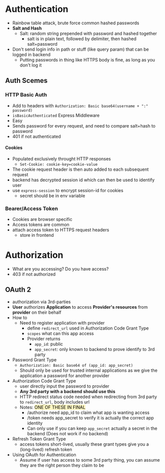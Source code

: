 # Authentication
- Rainbow table attack, brute force common hashed passwords
- **Salt and Hash**
	- Salt: random string prepended with password and hashed together
		- salt is in plain text, followed by delimiter, then hashed salt+password
- Don't send login info in path or stuff (like query param) that can be logged in backend
	- Putting passwords in thing like HTTPS body is fine, as long as you don't log it
## Auth Scemes
### HTTP Basic Auth
- Add to headers with `Authorization: Basic base64(username + ":" password)`
- `isBasicAuthenticated` Express Middleware
- Easy
- Sends password for every request, and need to compare salt+hash to password
- 401 if not authenticated
#### Cookies
- Populated exclusively throught HTTP responses
	- `Set-Cookie: cookie-key=cookie-value`
- The cookie request header is then auto added to each subsequent request
- backend has decrypted session id which can then be used to identify user
- use `express-session` to encrypt session-id for cookies
	- secret should be in env variable
### Bearer/Access Token
- Cookies are browser specific
- Access tokens are common
- attach access token to HTTPS request headers
	- store in frontend
# Authorization
- What are you accessing? Do you have access?
- 403 if not authorized
## OAuth 2
- authorization via 3rd-parties
- **User** authorizes **Application** to access **Provider's resources** from **provider** on their behalf
- How to
	- Need to register application with provider
		- define `redirect_url` used in Authorization Code Grant Type
		- `scopes` what can this app access
		- Provider returns
			- `app_id`: public
			- `app_secret`: only known to backend to prove identify to 3rd party
- Password Grant Type
	- `Authorization: Basic base64 of (app_id: app_secret)`
	- Should only be used for trusted internal applications as we give the application a password for another provider
- Authorization Code Grant Type
	- user directly input the password to provider
	- **Any 3rd party with a backend should use this**
	- HTTP redirect status code needed when redirecting from 3rd party to `redirect_url`, body includes url
	- Notes: <mark style="background: #FFF3A3A6;">ONE OF THESE IN FINAL</mark>
		- /authorize need app_id to claim what app is wanting access
		- /token needs app_secret to verify it is actually the correct app identity
		- Can only use if you can keep `app_secret` actually a secret in the backend (Does not work if no backend)
- Refresh Token Grant Type
	- access tokens short-lived, usually these grant types give you a (long-lived) refresh token
- Using OAuth for Authentication
	- Assume if user has access to some 3rd party thing, you can assume they are the right person they claim to be